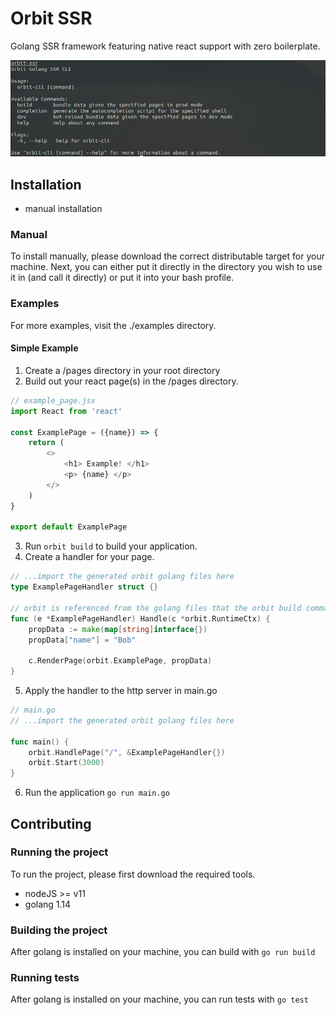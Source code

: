 # Orbit SSR
Golang SSR framework featuring native react support with zero boilerplate.

![CLI](./.github/cap.png)

## Installation
- manual installation

### Manual
To install manually, please download the correct distributable target for your machine. Next, you can either put it directly
in the directory you wish to use it in (and call it directly) or put it into your bash profile.


### Examples
For more examples, visit the ./examples directory.

#### Simple Example
1. Create a /pages directory in your root directory
2. Build out your react page(s) in the /pages directory.
```js
// example_page.jsx
import React from 'react'

const ExamplePage = ({name}) => {
    return (
        <>
            <h1> Example! </h1>
            <p> {name} </p>
        </>
    )
}
 
export default ExamplePage
```
3. Run `orbit build` to build your application.
4. Create a handler for your page.
```go
// ...import the generated orbit golang files here
type ExamplePageHandler struct {}

// orbit is referenced from the golang files that the orbit build command generates
func (e *ExamplePageHandler) Handle(c *orbit.RuntimeCtx) {
    propData := make(map[string]interface{})
    propData["name"] = "Bob"

    c.RenderPage(orbit.ExamplePage, propData)
}
```
5. Apply the handler to the http server in main.go
```go
// main.go
// ...import the generated orbit golang files here

func main() {
    orbit.HandlePage("/", &ExamplePageHandler{})
    orbit.Start(3000)
}
```
6. Run the application `go run main.go`


## Contributing
### Running the project
To run the project, please first download the required tools.
- nodeJS >= v11
- golang 1.14

### Building the project
After golang is installed on your machine, you can build with `go run build`

### Running tests
After golang is installed on your machine, you can run tests with `go test`